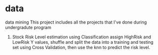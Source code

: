 # data
data mining
This project includes all the projects that I've done during undergradute program

1. Stock Risk Level estimation using Classification
    assign HighRisk and LowRisk Y values, shuffle and split the data into a training and testing set using Cross Validation, 
     then use the knn to predict the risk level.

